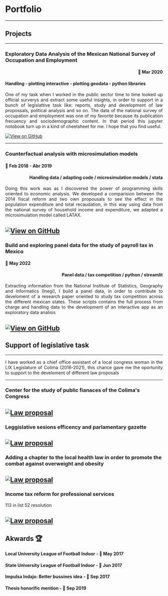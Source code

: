 # Portfolio
---
## Projects
---
### Exploratory Data Analysis of the Mexican National Survey of Occupation and Employment
#### <div align = "right">📅 Mar 2020</div>
#### Handling - plotting interactive - plotting geodata - python libraries

<div align = "justify">One of my task when I worked in the public sector time to time looked up official surverys and extract some useful insights, in order to support in a bunch of legislattive task like: reports, study and development of law propossals, political analysis and so on. The data of the national survey of occupation and employment was one of my favorite because its publication frecuency and sociodemographic content. In that period this jupyter notobook turn up in a kind of cheetsheet for me. I hope that you find useful.</div>

[![View on GitHub](https://img.shields.io/badge/GitHub-View_on_GitHub-blue?logo=GitHub)](https://github.com/harellano1)

---

### Counterfactual analysis with microsimulation models
#### 📅 Feb 2018 - Abr 2019
#### <div align = "right">Handling data / adapting code / microsimulation models / stata</div> 

<div align = "justify">Doing this work was as I discovered the power of programming skills oriented to economic analysis. We developed a comparision between the 2014 fiscal reform and two own propousals to see the effect in the population expenditure and total recaudation, in this way using data from the national survey of household income and expenditure, we adapted a microsimulation model called LATAX.</div> 

[![View on GitHub](https://img.shields.io/badge/GitHub-View_on_GitHub-blue?logo=GitHub)](https://github.com/harellano1)
---

### Build and exploring panel data for the study of payroll tax in Mexico
#### 📅 May 2022
#### <div align = "right"> Panel data / tax competition / python / streamlit</div>

<div align = "justify">Extracting information from the National Institute of Statistics, Geography and Informatics (Inegi), I build a panel data, in order to contribute to develoment of a research paper oriented to study tax competition across the different mexican states. These scripts contains the full process from charge and handling data to the development of an interactive app as an exploratory data analisis</div>

[![View on GitHub](https://img.shields.io/badge/GitHub-View_on_GitHub-blue?logo=GitHub)](https://github.com/harellano1)
---

## Support of legislative task
---
<div align = "justify">I have worked as a chief office assistant of a local congress woman in the LIX Legislature of Colima (2018-2021), this chance gave me the oportunity to support to the develoment of different law proposals</div>

---
### Center for the study of public fianaces of the Colima's Congress
[![Law proposal](https://img.shields.io/badge/PDF-Open_Research_Poster-blue?logo=adobe-acrobat-reader&logoColor=white)](https://www.congresocol.gob.mx/web/Sistema/uploads/Iniciativas/INIC%20REF%20DIP%20MALU.pdf)
---
### Leggislative sesions efficency and parlamentary gazette
[![Law proposal](https://img.shields.io/badge/PDF-Open_Research_Poster-blue?logo=adobe-acrobat-reader&logoColor=white)](pdf/bac2018.pdf)
---
### Adding a chapter to the local health law in order to promote the combat against overweight and obesity
[![Law proposal](https://img.shields.io/badge/PDF-Open_Research_Poster-blue?logo=adobe-acrobat-reader&logoColor=white)](pdf/bac2018.pdf)
---
### Income tax reform for professional services
113 in list
52 resolution

[![Law proposal](https://img.shields.io/badge/PDF-Open_Research_Poster-blue?logo=adobe-acrobat-reader&logoColor=white)](pdf/bac2018.pdf)
---

## Akwards 🏆

#### Local University League of Football Indoor - 📅 May 2017

#### State University League of Football Indoor - 📅 Jun 2017

#### Impulsa Indajo: Better bussines idea - 📅 Sep 2017

#### Thesis honorific mention - 📅 Sep 2019

